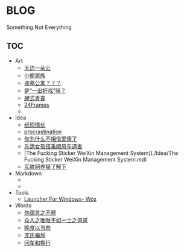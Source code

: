 # BLOG

Something Not Everything

## TOC

- Art
    + [天边一朵云](./Art/天边一朵云.md)
    + [小偷家族](./Art/小偷家族.md)
    + [盗墓公寓？？？](./Art/盗墓公寓？？？.md)
    + [是“一出好戏”嘛？](./Art/是“一出好戏”嘛？.md)
    + [肆式青春](./Art/肆式青春.md)
    + [24Frames](./Art/24Frames.md)
    + 
- Idea
    + [纸短情长](./Idea/纸短情长.md)
    + [procrastination](./Idea/procrastination.md)
    + [你为什么不相信爱情了](./Idea/你为什么不相信爱情了.md)
    + [乐清女孩搭乘顺风车遇害](./Idea/乐清女孩搭乘顺风车遇害.md)
    + [The Fucking Sticker WeiXin Management System](./Idea/The Fucking Sticker WeiXin Management System.md)
    + [互联网养猫了解下](./Idea/互联网养猫了解下.md)
- Markdown
    + [](link)
    + [](link)
- Tools
    + [Launcher For Windows- Wox](./Tools/wox.md)
- Words
    + [勿谓言之不预](./Words/勿谓言之不预.md)
    + [众人之唯唯不如一士之谔谔](./Words/众人之唯唯不如一士之谔谔.md)
    + [晚食以当肉](./Words/晚食以当肉.md)
    + [庞氏骗局](./Words/庞氏骗局.md)
    + [回车和换行](./Words/回车和换行.md)
